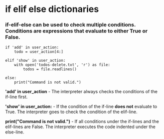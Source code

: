 # if elif else dictionaries

### if-elif-else can be used to check multiple conditions. Conditions are expressions that evaluate to either True or False.
```
if 'add' in user_action:
    todo = user_action[4:]

elif 'show' in user_action:
    with open('todos-delete.txt', 'r') as file:
        todos = file.readlines()

else:
    print("Command is not valid.")
```
**'add' in user_action** - The interpreter always checks the conditions of the if-line first.

**'show' in user_action:** - If the condition of the if-line **does not** evaluate to True. The interpreter goes to check the condition of the elif-line.

**print("Command is not valid.")** - If all conditions under the if-lines and the elif-lines are False. The interpreter executes the code indented under the else-line.